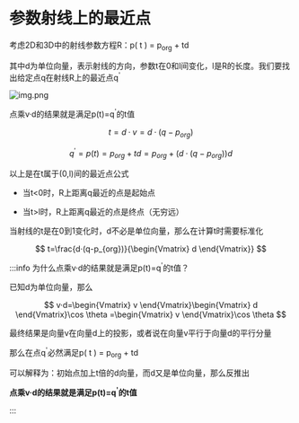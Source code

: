 # 参数射线上的最近点

考虑2D和3D中的射线参数方程R：p( t ) = p<sub>org</sub> + td

其中d为单位向量，表示射线的方向，参数t在0和l间变化，l是R的长度。我们要找出给定点q在射线R上的最近点q<sup>'</sup>

![img.png](/imgs/visual/3d-math/geometry-check-2.png)

点乘v·d的结果就是满足p(t)=q<sup>'</sup>的t值

$$
t=d·v=d·(q-p_{org})
$$

$$
q^{'}=p(t)=p_{org}+td=p_{org}+(d·(q-p_{org}))d
$$

以上是在t属于(0,l)间的最近点公式

- 当t\<0时，R上距离q最近的点是起始点

- 当t\>l时，R上距离q最近的点是终点（无穷远）

当射线的t是在0到1变化时，d不必是单位向量，那么在计算t时需要标准化

$$
t=\frac{d·(q-p_{org})}{\begin{Vmatrix}
d
\end{Vmatrix}}
$$

:::info
为什么点乘v·d的结果就是满足p(t)=q<sup>'</sup>的t值？

已知d为单位向量，那么

$$
v·d=\begin{Vmatrix}
v
\end{Vmatrix}\begin{Vmatrix}
d
\end{Vmatrix}\cos \theta =\begin{Vmatrix}
v
\end{Vmatrix}\cos \theta
$$

最终结果是向量v在向量d上的投影，或者说在向量v平行于向量d的平行分量

那么在点q<sup>'</sup>必然满足p( t ) = p<sub>org</sub> + td

可以解释为：初始点加上t倍的d向量，而d又是单位向量，那么反推出

**点乘v·d的结果就是满足p(t)=q<sup>'</sup>的t值**

:::
